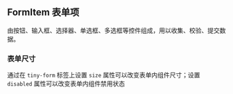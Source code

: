 <div class="demo-header">
<p class="overviewicon">
  <span class="wapi-grid-form"/>
</p>

## FormItem 表单项

<nova-uxlink widget-name="Form"></nova-uxlink>

由按钮、输入框、选择器、单选框、多选框等控件组成，用以收集、校验、提交数据。

</div>

### 表单尺寸

通过在 `tiny-form` 标签上设置 `size` 属性可以改变表单内组件尺寸；设置 `disabled` 属性可以改变表单内组件禁用状态

<nova-demo-view link="form/size.vue"></nova-demo-view>

<br>
